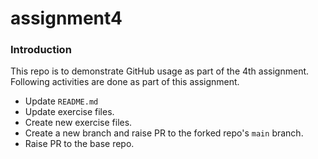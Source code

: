 # assignment4

### Introduction

This repo is to demonstrate GitHub usage as part of the 4th assignment. 
Following activities are done as part of this assignment.

- Update `README.md` 
- Update exercise files. 
- Create new exercise files.
- Create a new branch and raise PR to the forked repo's `main` branch.
- Raise PR to the base repo.
